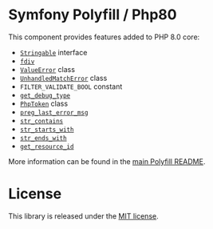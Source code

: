 Symfony Polyfill / Php80
========================

This component provides features added to PHP 8.0 core:

- [`Stringable`](https://php.net/stringable) interface
- [`fdiv`](https://php.net/fdiv)
- [`ValueError`](https://php.net/valueerror) class
- [`UnhandledMatchError`](https://php.net/unhandledmatcherror) class
- `FILTER_VALIDATE_BOOL` constant
- [`get_debug_type`](https://php.net/get_debug_type)
- [`PhpToken`](https://php.net/phptoken) class
- [`preg_last_error_msg`](https://php.net/preg_last_error_msg)
- [`str_contains`](https://php.net/str_contains)
- [`str_starts_with`](https://php.net/str_starts_with)
- [`str_ends_with`](https://php.net/str_ends_with)
- [`get_resource_id`](https://php.net/get_resource_id)

More information can be found in the
[main Polyfill README](https://github.com/symfony/polyfill/blob/main/README.md).

License
=======

This library is released under the [MIT license](LICENSE).



